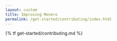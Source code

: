 ```yaml
---
layout: custom
title: Improving Monero
permalink: /get-started/contributing/index.html
---
```

{% tf get-started/contributing.md %}